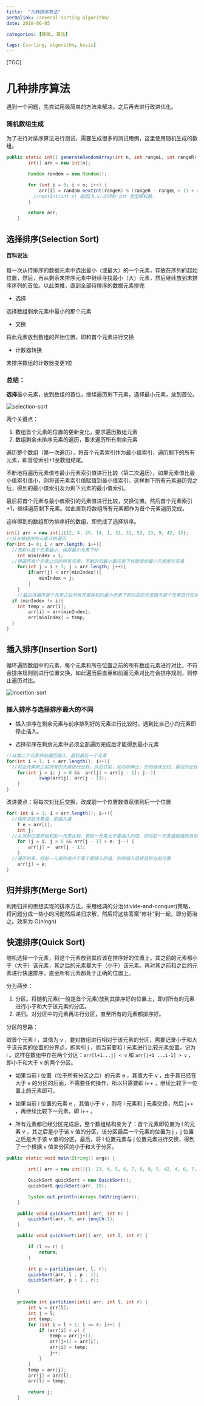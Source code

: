 ```yaml
---
title:  "几种排序算法"
permalink: /several-sorting-algorithm/
date: 2019-06-05

categories: [基础, 算法]

tags: [sorting, algorithm, basis]
---
```


[TOC]

# 几种排序算法

遇到一个问题，先尝试用最简单的方法来解决。之后再去进行改进优化。

### 随机数组生成

为了进行对排序算法进行测试，需要生成很多的测试用例，这里使用随机生成的数组。

```java
public static int[] generateRandomArray(int n, int rangeL, int rangeR) {
        int[] arr = new int[n];

        Random random = new Random();

        for (int i = 0; i < n; i++) {
            arr[i] = random.nextInt(rangeR) % (rangeR - rangeL + 1) + rangeL;
          //nextInt(int x) 返回[0,x)之间的 int 类型随机数，
        }

        return arr;
    }
```



## 选择排序(Selection Sort)

#### 百科说法

每一次从待排序的数据元素中选出最小（或最大）的一个元素，存放在序列的起始位置，然后，再从剩余未排序元素中继续寻找最小（大）元素，然后继续放到未排序序列的首位。以此类推，直到全部待排序的数据元素排完

- 选择

选择数组剩余元素中最小的那个元素

- 交换

将此元素放到数组的开始位置，即和首个元素进行交换

- 计数器转换

未排序数组的计数器变更1位

### 总结：

**选择**最小元素，放到数组的首位，继续遍历剩下元素，选择最小元素，放到首位。

![selection-sort](assets/selection-sort.png)

两个关键点：

1. 数组首个元素的位置的更新变化，要求遍历数组元素
2. 数组剩余未排序元素的遍历，要求遍历所有剩余元素

遍历整个数组（第一次遍历），将首个元素索引作为最小值索引，遍历剩下的所有元素，即首位索引+1至数组结尾。

不断地将遍历元素值与最小元素索引值进行比较（第二次遍历），如果元素值比最小值索引值小，则将该元素索引值赋值到最小值索引。这样剩下所有元素遍历完之后，得到的最小值索引及为剩下元素的最小值索引。

最后将首个元素与最小值索引的元素值进行比较，交换位置。然后首个元素索引+1，继续遍历剩下元素。如此直到将数组所有元素都作为首个元素遍历完成。

这样得到的数组即为排序好的数组，即完成了选择排序。

```java
int[] arr = new int[]{12, 4, 25, 14, 1, 33, 31, 53, 13, 9, 42, 15};
//从未被排序的元素开始遍历
for(int i= 0; i < arr.length; i++){
  //先默认首个元素最小，保存最小元素下标
	int minIndex = i;
  //再遍历首个元素之后的所有元素，不断的将最小值元素下标赋值给最小元素索引变量
	for(int j = i + 1; j < arr.length; j++){
		if(arr[j] < arr[minIndex]){
			minIndex = j;
		}
	}
	//最后将遍历首个元素之后所有元素得到的最小元素下标对应的元素值与首个元素进行交换
  if (minIndex != i){
    int temp = arr[i];
		arr[i] = arr[minIndex];
		arr[minIndex] = temp;
  }
}
```



## 插入排序(Insertion Sort)

循环遍历数组中的元素，每个元素和所在位置之前的所有数组元素进行对比，不符合排序规则则进行位置交换，如此遍历后直至和前面元素对比符合排序规则，则停止遍历对比。

![insertion-sort](assets/insertion-sort.png)

### 插入排序与选择排序最大的不同

- 插入排序在剩余元素与前序排列好的元素进行比较时，遇到比自己小的元素即停止插入。

- 选择排序在剩余元素中必须全部遍历完成后才能得到最小元素



```java
//从第二个元素开始遍历插入，直到最后一个元素
for(int i = 1; i < arr.length(); i++){
  //将此元素和之前所有的元素进行比较。从后往前，成功则停止，否则继续比较。最后的比较位置为 j = 1
	for(int j = i; j > 0 &&  arr[j] < arr[j - 1]; j--){
			swap(arr[j], arr[j - 1]);
	}
}
```

改进要点：将每次对比后交换，改成前一个位置数值赋值到后一个位置

```java
for( int i = 1; i < arr.length(); i++){
  //保存当前元素值，即插入值
	T e = arr[i];
	int j;
  //从当前位置开始和前一元素比较，若前一元素大于要插入的值，则将前一元素值赋值到当前位置，代替交换
	for (j = i; j > 0 && arr[j - 1] > e; j--) {
		arr[j] =  arr[j - 1];
	}
  //遍历结束，则前一元素的值小于等于要插入的值，则将插入值赋值到当前位置
	arr[j] = e;
}
```

## 归并排序(Merge Sort)

利用归并的思想实现的排序方法，采用经典的分治(divide-and-conquer)策略，将问题分成一些小的问题然后递归求解，然后将这些答案"修补"到一起，即分而治之。效率为 O(nlogn)



## 快速排序(Quick Sort)

随机选择一个元素，将这个元素放到其应该在排序好的位置上。其之前的元素都小于（大于）该元素，其之后的元素都大于（小于）该元素。再对其之前和之后的元素进行快速排序，直至所有元素都处于正确的位置上。

分为两步：

1. 分区。将随机元素(一般是首个元素)放到其排序好的位置上，即对所有的元素进行小于和大于该元素的分区。
2. 递归。对分区中的元素再进行分区，直至所有的元素都排序好。

分区的思路：

取首个元素 l ，其值为 v ，要对数组进行相对于该元素的分区，需要记录小于和大于该元素的位置的分界点，即索引 j ，而当前要和 l 元素进行比较元素位置，记为 i 。这样在数组中存在两个分区：`arr[l+1...j] < v`  和 `arr[j+1 ...i-1] > v` ，即小于和大于 v 的两个分区。

- 如果当前 i 位置（位于所有分区之后）的元素 e ，其值大于 v ，由于其已经在大于 v 的分区的后面，不需要任何操作，所以只需要即 i++ ，继续比较下一位置上的元素即可。

- 如果当前 i 位置的元素 e ，其值小于 v ，则将 i 元素和 j 元素交换，然后 j++ ，再继续比较下一元素，即 i++ 。
- 所有元素都已经分区完成后，整个数组结构变为了：首个元素即位置为 l 的元素 v ，其之后是小于该 v 值的分区，该分区最后一个元素的位置为 j ，j 位置之后是大于该 v 值的分区。最后，将 l 位置元素与 j 位置元素进行交换，得到了一个根据 v 值来分区的小于和大于分区。



```java
public static void main(String[] args) {

        int[] arr = new int[]{1, 23, 4, 5, 6, 7, 8, 9, 5, 42, 4, 6, 7, 4, 2, 3, 5, 57, 4, 4, 2, 35, 436, 2, 25, 3, 7, 32, 5, 63, 63, 564, 2, 42, 643, 643 , 5346, 34};

        QuickSort quickSort = new QuickSort();
        quickSort.quickSort(arr, 10);

        System.out.println(Arrays.toString(arr));
    }

    public void quickSort(int[] arr, int n) {
        quickSort(arr, 0, arr.length-1);
    }

    public void quickSort(int[] arr, int l, int r) {

        if (l >= r) {
            return;
        }

        int p = partition(arr, l, r);
        quickSort(arr, l , p - 1);
        quickSort(arr, p + 1 , r);

    }

    private int partition(int[] arr, int l, int r) {
        int v = arr[l];
        int j = l;
        int temp;
        for (int i = l + 1; i <= r; i++) {
            if (arr[i] < v) {
                temp = arr[j+1];
                arr[j+1] = arr[i];
                arr[i] = temp;
                j++;
            }
        }
        temp = arr[j];
        arr[j] = arr[l];
        arr[l] = temp;

        return j;
    }
```

